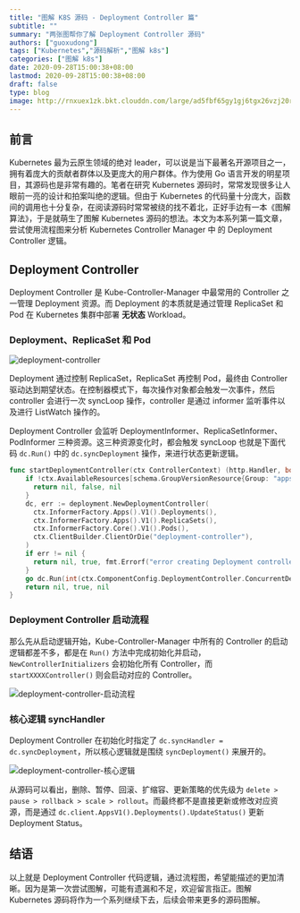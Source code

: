 ```yaml
---
title: "图解 K8S 源码 - Deployment Controller 篇"
subtitle: ""
summary: "两张图帮你了解 Deployment Controller 源码"
authors: ["guoxudong"]
tags: ["Kubernetes","源码解析","图解 k8s"]
categories: ["图解 k8s"]
date: 2020-09-28T15:00:38+08:00
lastmod: 2020-09-28T15:00:38+08:00
draft: false
type: blog
image: http://rnxuex1zk.bkt.clouddn.com/large/ad5fbf65gy1gj6tgx26vzj20rs0iqwii.jpg
---
```

## 前言

Kubernetes 最为云原生领域的绝对 leader，可以说是当下最著名开源项目之一，拥有着庞大的贡献者群体以及更庞大的用户群体。作为使用 Go 语言开发的明星项目，其源码也是非常有趣的。笔者在研究 Kubernetes 源码时，常常发现很多让人眼前一亮的设计和拍案叫绝的逻辑。但由于 Kubernetes 的代码量十分庞大，函数间的调用也十分复杂，在阅读源码时常常被绕的找不着北，正好手边有一本《图解算法》，于是就萌生了图解 Kubernetes 源码的想法。本文为本系列第一篇文章，尝试使用流程图来分析 Kubernetes Controller Manager 中 的 Deployment Controller 逻辑。

## Deployment Controller

Deployment Controller 是 Kube-Controller-Manager 中最常用的 Controller 之一管理 Deployment 资源。而 Deployment 的本质就是通过管理 ReplicaSet 和 Pod 在 Kubernetes 集群中部署 **无状态** Workload。

### Deployment、ReplicaSet 和 Pod

![deployment-controller](http://rnxuex1zk.bkt.clouddn.com/large/ad5fbf65gy1gj6twofn24j20es09s43a.jpg)

Deployment 通过控制 ReplicaSet，ReplicaSet 再控制 Pod，最终由 Controller 驱动达到期望状态。在控制器模式下，每次操作对象都会触发一次事件，然后 controller 会进行一次 syncLoop 操作，controller 是通过 informer 监听事件以及进行 ListWatch 操作的。

Deployment Controller 会监听 DeploymentInformer、ReplicaSetInformer、PodInformer 三种资源。这三种资源变化时，都会触发 syncLoop 也就是下面代码 `dc.Run()` 中的 `dc.syncDeployment` 操作，来进行状态更新逻辑。

```go
func startDeploymentController(ctx ControllerContext) (http.Handler, bool, error) {
    if !ctx.AvailableResources[schema.GroupVersionResource{Group: "apps", Version: "v1", Resource: "deployments"}] {
      return nil, false, nil
    }
    dc, err := deployment.NewDeploymentController(
      ctx.InformerFactory.Apps().V1().Deployments(),
      ctx.InformerFactory.Apps().V1().ReplicaSets(),
      ctx.InformerFactory.Core().V1().Pods(),
      ctx.ClientBuilder.ClientOrDie("deployment-controller"),
    )
    if err != nil {
      return nil, true, fmt.Errorf("error creating Deployment controller: %v", err)
    }
    go dc.Run(int(ctx.ComponentConfig.DeploymentController.ConcurrentDeploymentSyncs), ctx.Stop)
    return nil, true, nil
}
```

### Deployment Controller 启动流程

那么先从启动逻辑开始，Kube-Controller-Manager 中所有的 Controller 的启动逻辑都差不多，都是在 `Run()` 方法中完成初始化并启动，`NewControllerInitializers` 会初始化所有 Controller，而 `startXXXXController()` 则会启动对应的 Controller。

![deployment-controller-启动流程](http://rnxuex1zk.bkt.clouddn.com/large/ad5fbf65gy1gj6rw439nrj20mh12o7wh.jpg)

### 核心逻辑 syncHandler

Deployment Controller 在初始化时指定了 `dc.syncHandler = dc.syncDeployment`，所以核心逻辑就是围绕 `syncDeployment()` 来展开的。

![deployment-controller-核心逻辑](http://rnxuex1zk.bkt.clouddn.com/large/ad5fbf65gy1gj6s4tfuynj20my1zq7wi.jpg)

从源码可以看出，删除、暂停、回滚、扩缩容、更新策略的优先级为 `delete > pause > rollback > scale > rollout`。而最终都不是直接更新或修改对应资源，而是通过 `dc.client.AppsV1().Deployments().UpdateStatus()` 更新 Deployment Status。

## 结语

以上就是 Deployment Controller 代码逻辑，通过流程图，希望能描述的更加清晰。因为是第一次尝试图解，可能有遗漏和不足，欢迎留言指正。图解 Kubernetes 源码将作为一个系列继续下去，后续会带来更多的源码图解。
